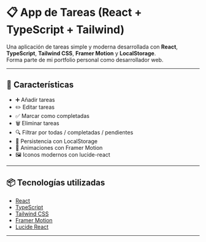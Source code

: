# 📋 App de Tareas (React + TypeScript + Tailwind)

Una aplicación de tareas simple y moderna desarrollada con **React**, **TypeScript**, **Tailwind CSS**, **Framer Motion** y **LocalStorage**.  
Forma parte de mi portfolio personal como desarrollador web.

---

## 🚀 Características

- ➕ Añadir tareas
- ✏️ Editar tareas
- ✅ Marcar como completadas
- 🗑️ Eliminar tareas
- 🔍 Filtrar por todas / completadas / pendientes
- 💾 Persistencia con LocalStorage
- 🎨 Animaciones con Framer Motion
- 🖼️ Iconos modernos con lucide-react

---

## 📦 Tecnologías utilizadas

- [React](https://react.dev/)  
- [TypeScript](https://www.typescriptlang.org/)  
- [Tailwind CSS](https://tailwindcss.com/)  
- [Framer Motion](https://www.framer.com/motion/)  
- [Lucide React](https://lucide.dev/)  

---

